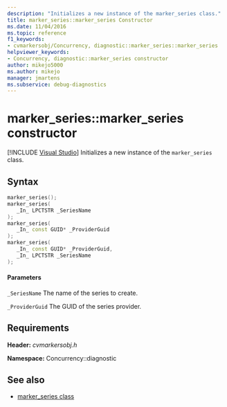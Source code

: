 ```yaml
---
description: "Initializes a new instance of the marker_series class."
title: marker_series::marker_series Constructor
ms.date: 11/04/2016
ms.topic: reference
f1_keywords: 
- cvmarkersobj/Concurrency, diagnostic::marker_series::marker_series
helpviewer_keywords: 
- Concurrency, diagnostic::marker_series constructor
author: mikejo5000
ms.author: mikejo
manager: jmartens
ms.subservice: debug-diagnostics
---
```

# marker_series::marker_series constructor

 [!INCLUDE [Visual Studio](~/includes/applies-to-version/vs-windows-only.md)]
Initializes a new instance of the `marker_series` class.

## Syntax

```cpp
marker_series();
marker_series(
   _In_ LPCTSTR _SeriesName
);
marker_series(
   _In_ const GUID* _ProviderGuid
);
marker_series(
   _In_ const GUID* _ProviderGuid,
   _In_ LPCTSTR _SeriesName
);
```

#### Parameters
 `_SeriesName`
 The name of the series to create.

 `_ProviderGuid`
 The GUID of the series provider.

## Requirements
 **Header:** *cvmarkersobj.h*

 **Namespace:** Concurrency::diagnostic

## See also
- [marker_series class](../profiling/marker-series-class.md)
